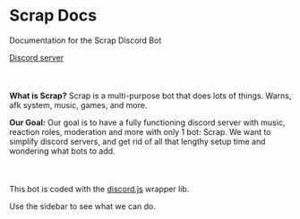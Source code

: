 
# Scrap Docs

Documentation for the Scrap Discord Bot

[Discord server](https://discord.gg/k6bMcs8CKA) 
<br/><br/>
<br/><br/>
**What is Scrap?** 
Scrap is a multi-purpose bot that does lots of things. Warns, afk system, music, games, and more. 

**Our Goal:** 
Our goal is to have a fully functioning discord server with music, reaction roles, moderation and more with only 1 bot: Scrap. We want to simplify discord servers, and get rid of all that lengthy setup time and wondering what bots to add.
<br/><br/>
<br/><br/>
This bot is coded with the [discord.js](discord.js.org) wrapper lib.

Use the sidebar to see what we can do.
